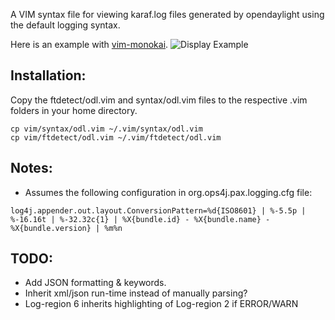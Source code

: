 A VIM syntax file for viewing karaf.log files generated by opendaylight using the default logging syntax.

Here is an example with [vim-monokai](https://github.com/sickill/vim-monokai).
![Display Example](https://user-images.githubusercontent.com/15186057/27844952-088d01da-6121-11e7-9e55-e6c880004720.png)

## Installation:
Copy the ftdetect/odl.vim and syntax/odl.vim files to the respective .vim folders in your home directory.
```
cp vim/syntax/odl.vim ~/.vim/syntax/odl.vim
cp vim/ftdetect/odl.vim ~/.vim/ftdetect/odl.vim
```

## Notes:
- Assumes the following configuration in org.ops4j.pax.logging.cfg file:
```
log4j.appender.out.layout.ConversionPattern=%d{ISO8601} | %-5.5p | %-16.16t | %-32.32c{1} | %X{bundle.id} - %X{bundle.name} - %X{bundle.version} | %m%n
```

## TODO:
- Add JSON formatting & keywords.
- Inherit xml/json run-time instead of manually parsing?
- Log-region 6 inherits highlighting of Log-region 2 if ERROR/WARN
